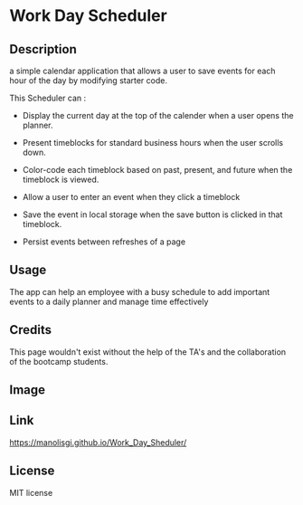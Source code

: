 # Work Day Scheduler

## Description 

a simple calendar application that allows a user to save events for each hour of the day by modifying starter code. 

This Scheduler can :

  * Display the current day at the top of the calender when a user opens the planner.
 
  * Present timeblocks for standard business hours when the user scrolls down.
 
  * Color-code each timeblock based on past, present, and future when the timeblock is viewed.
 
  * Allow a user to enter an event when they click a timeblock

  * Save the event in local storage when the save button is clicked in that timeblock.

  * Persist events between refreshes of a page

## Usage 

The app can help an employee with a busy schedule to add important events to a daily planner and manage time effectively


## Credits

This page wouldn't exist without the help of the TA's and the collaboration of the bootcamp students.

## Image




## Link

https://manolisgi.github.io/Work_Day_Sheduler/


## License

MIT license




